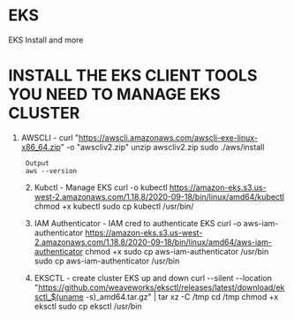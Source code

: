 # EKS
EKS Install and more 


# INSTALL THE EKS CLIENT TOOLS YOU NEED TO MANAGE EKS CLUSTER 

1. AWSCLI       - 
	curl "https://awscli.amazonaws.com/awscli-exe-linux-x86_64.zip" -o "awscliv2.zip"
	unzip awscliv2.zip
	sudo ./aws/install
	
		Output
		aws --version
	
	
	2. Kubctl                            - Manage EKS 
	curl -o kubectl https://amazon-eks.s3.us-west-2.amazonaws.com/1.18.8/2020-09-18/bin/linux/amd64/kubectl
	chmod +x kubectl 
	sudo cp kubectl /usr/bin/
	
	
																										
	3. IAM Authenticator     - IAM cred to authenticate EKS 
	curl -o aws-iam-authenticator https://amazon-eks.s3.us-west-2.amazonaws.com/1.18.8/2020-09-18/bin/linux/amd64/aws-iam-authenticator
	chmod +x  sudo cp aws-iam-authenticator /usr/bin 
	sudo cp aws-iam-authenticator /usr/bin 
	
	
	4. EKSCTL                          - create cluster EKS up and down 
	curl --silent --location "https://github.com/weaveworks/eksctl/releases/latest/download/eksctl_$(uname -s)_amd64.tar.gz" | tar xz -C /tmp
	cd /tmp
	chmod +x eksctl 
	sudo cp eksctl /usr/bin  
